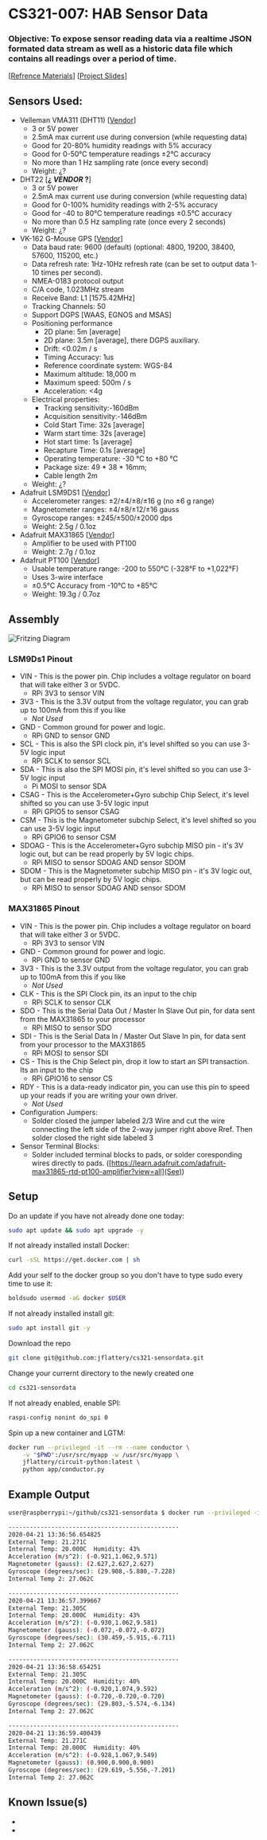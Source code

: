# CS321-007: HAB Sensor Data
### Objective: To expose sensor reading data via a realtime JSON formated data stream as well as a historic data file which contains all readings over a period of time.
[[Refrence Materials](references.md)] [[Project Slides](./AeroHAB6-Overview.pdf)]

## Sensors Used:
* Velleman VMA311 (DHT11) [[Vendor](https://www.microcenter.com/product/613629/velleman-dht11-digital-temperature-humidity-sensor-module-for-arduino)]
  * 3 or 5V power
  * 2.5mA max current use during conversion (while requesting data)
  * Good for 20-80% humidity readings with 5% accuracy
  * Good for 0-50°C temperature readings ±2°C accuracy
  * No more than 1 Hz sampling rate (once every second)
  * Weight: ¿?
* DHT22 [**¿ _VENDOR_ ?**]
  * 3 or 5V power
  * 2.5mA max current use during conversion (while requesting data)
  * Good for 0-100% humidity readings with 2-5% accuracy
  * Good for -40 to 80°C temperature readings ±0.5°C accuracy
  * No more than 0.5 Hz sampling rate (once every 2 seconds)
  * Weight: ¿?
* VK-162 G-Mouse GPS [[Vendor](https://www.amazon.com/gp/product/B078Y52FGQ)]
  * Data baud rate: 9600 (default) (optional: 4800, 19200, 38400, 57600, 115200, etc.) 
  * Data refresh rate: 1Hz-10Hz refresh rate (can be set to output data 1-10 times per second). 
  * NMEA-0183 protocol output 
  * C/A code, 1.023MHz stream
  * Receive Band: L1 [1575.42MHz]
  * Tracking Channels: 50
  * Support DGPS [WAAS, EGNOS and MSAS]
  * Positioning performance
    * 2D plane: 5m [average]
    * 2D plane: 3.5m [average], there DGPS auxiliary.
    * Drift: <0.02m / s
    * Timing Accuracy: 1us
    * Reference coordinate system: WGS-84
    * Maximum altitude: 18,000 m
    * Maximum speed: 500m / s
    * Acceleration: <4g
  * Electrical properties:
    * Tracking sensitivity:-160dBm
    * Acquisition sensitivity:-146dBm
    * Cold Start Time: 32s [average]
    * Warm start time: 32s [average]
    * Hot start time: 1s [average]
    * Recapture Time: 0.1s [average]
    * Operating temperature: -30 ℃ to +80 ℃
    * Package size:  49 * 38 * 16mm;
    * Cable length 2m
  * Weight: ¿?
* Adafruit LSM9DS1 [[Vendor](https://www.adafruit.com/product/3387)]
  * Accelerometer ranges: ±2/±4/±8/±16 g (no ±6 g range)
  * Magnetometer ranges: ±4/±8/±12/±16 gauss
  * Gyroscope ranges: ±245/±500/±2000 dps
  * Weight: 2.5g / 0.1oz 
* Adafruit MAX31865 [[Vendor](https://www.adafruit.com/product/3328)]
  * Amplifier to be used with PT100
  * Weight: 2.7g / 0.1oz 
* Adafruit PT100 [[Vendor](https://www.adafruit.com/product/3290)]
  * Usable temperature range: -200 to 550°C (-328°F to +1,022°F)
  * Uses 3-wire interface
  * ±0.5°C Accuracy from -10°C to +85°C
  * Weight: 19.3g / 0.7oz 

## Assembly
![Fritzing Diagram](gpio-sensor-diagram.png)
### LSM9Ds1 Pinout
  * VIN - This is the power pin. Chip includes a voltage regulator on board that will take either 3 or 5VDC.
    * RPi 3V3 to sensor VIN
  * 3V3 - This is the 3.3V output from the voltage regulator, you can grab up to 100mA from this if you like
    * _Not Used_
  * GND - Common ground for power and logic.
    * RPi GND to sensor GND
  * SCL - This is also the SPI clock pin, it's level shifted so you can use 3-5V logic input
    * RPi SCLK to sensor SCL
  * SDA - This is also the SPI MOSI pin, it's level shifted so you can use 3-5V logic input
    * Pi MOSI to sensor SDA
  * CSAG - This is the Accelerometer+Gyro subchip Chip Select, it's level shifted so you can use 3-5V logic input
    * RPi GPIO5 to sensor CSAG
  * CSM - This is the Magnetometer subchip Select, it's level shifted so you can use 3-5V logic input
    * RPi GPIO6 to sensor CSM
  * SDOAG - This is the Accelerometer+Gyro subchip MISO pin - it's 3V logic out, but can be read properly by 5V logic chips.
    * RPi MISO to sensor SDOAG AND sensor SDOM
  * SDOM - This is the Magnetometer subchip MISO pin - it's 3V logic out, but can be read properly by 5V logic chips.
    * RPi MISO to sensor SDOAG AND sensor SDOM

### MAX31865 Pinout
  * VIN - This is the power pin. Chip includes a voltage regulator on board that will take either 3 or 5VDC.
    * RPi 3V3 to sensor VIN
  * GND - Common ground for power and logic.
    * RPi GND to sensor GND
  * 3V3 - This is the 3.3V output from the voltage regulator, you can grab up to 100mA from this if you like
    * _Not Used_
  * CLK - This is the SPI Clock pin, its an input to the chip
    * RPi SCLK to sensor CLK
  * SDO - This is the Serial Data Out / Master In Slave Out pin, for data sent from the MAX31865 to your processor
    * RPi MISO to sensor SDO
  * SDI - This is the Serial Data In / Master Out Slave In pin, for data sent from your processor to the MAX31865
    * RPi MOSI to sensor SDI
  * CS - This is the Chip Select pin, drop it low to start an SPI transaction. Its an input to the chip
    * RPi GPIO16 to sensor CS
  * RDY - This is a data-ready indicator pin, you can use this pin to speed up your reads if you are writing your own driver. 
    * _Not Used_
  * Configuration Jumpers: 
    * Solder closed the jumper labeled 2/3 Wire and cut the wire connecting the left side of the 2-way jumper right above Rref. Then solder closed the right side labeled 3
  * Sensor Terminal Blocks:
    * Solder included terminal blocks to pads, or solder coresponding wires directly to pads. ([https://learn.adafruit.com/adafruit-max31865-rtd-pt100-amplifier?view=all](See))

## Setup
Do an update if you have not already done one today:
```bash
sudo apt update && sudo apt upgrade -y
```
If not already installed install Docker:
```bash 
curl -sSL https://get.docker.com | sh
```
Add your self to the docker group so you don't have to type sudo every time to use it:
```bash
boldsudo usermod -aG docker $USER
```
If not already installed install git:
```bash
sudo apt install git -y
```
Download the repo
```bash
git clone git@github.com:jflattery/cs321-sensordata.git
```
Change your currernt directory to the newly created one
```bash
cd cs321-sensordata
```
If not already enabled, enable SPI:
```bash
raspi-config nonint do_spi 0
```
Spin up a new container and LGTM:
```bash
docker run --privileged -it --rm --name conductor \
    -v "$PWD":/usr/src/myapp -w /usr/src/myapp \
    jflattery/circuit-python:latest \
    python app/conductor.py
```
## Example Output
```bash
user@raspberrypi:~/github/cs321-sensordata $ docker run --privileged -it --rm --name conductor -v "$PWD":/usr/src/myapp -w /usr/src/myapp jflattery/circuit-python:latest python app/conductor.py

------------------------------------------------
2020-04-21 13:36:56.654825
External Temp: 21.271C
Internal Temp: 20.000C  Humidity: 43%
Acceleration (m/s^2): (-0.921,1.062,9.571)
Magnetometer (gauss): (2.627,2.627,2.627)
Gyroscope (degrees/sec): (29.908,-5.880,-7.228)
Internal Temp 2: 27.062C

------------------------------------------------
2020-04-21 13:36:57.399667
External Temp: 21.305C
Internal Temp: 20.000C  Humidity: 43%
Acceleration (m/s^2): (-0.930,1.062,9.581)
Magnetometer (gauss): (-0.072,-0.072,-0.072)
Gyroscope (degrees/sec): (30.459,-5.915,-6.711)
Internal Temp 2: 27.062C

------------------------------------------------
2020-04-21 13:36:58.654251
External Temp: 21.305C
Internal Temp: 20.000C  Humidity: 40%
Acceleration (m/s^2): (-0.920,1.074,9.592)
Magnetometer (gauss): (-0.720,-0.720,-0.720)
Gyroscope (degrees/sec): (29.803,-5.574,-6.134)
Internal Temp 2: 27.062C

------------------------------------------------
2020-04-21 13:36:59.400439
External Temp: 21.271C
Internal Temp: 20.000C  Humidity: 40%
Acceleration (m/s^2): (-0.928,1.067,9.549)
Magnetometer (gauss): (0.900,0.900,0.900)
Gyroscope (degrees/sec): (29.619,-5.556,-7.201)
Internal Temp 2: 27.062C

```

## Known Issue(s)
  * 
  *
